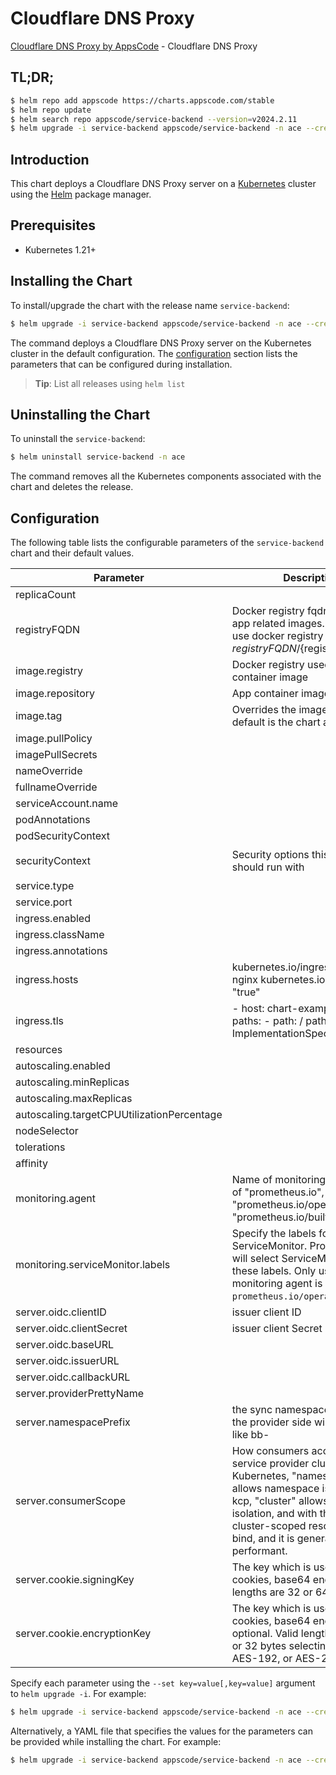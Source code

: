 # Cloudflare DNS Proxy

[Cloudflare DNS Proxy by AppsCode](https://github.com/bytebuilders) - Cloudflare DNS Proxy

## TL;DR;

```bash
$ helm repo add appscode https://charts.appscode.com/stable
$ helm repo update
$ helm search repo appscode/service-backend --version=v2024.2.11
$ helm upgrade -i service-backend appscode/service-backend -n ace --create-namespace --version=v2024.2.11
```

## Introduction

This chart deploys a Cloudflare DNS Proxy server on a [Kubernetes](http://kubernetes.io) cluster using the [Helm](https://helm.sh) package manager.

## Prerequisites

- Kubernetes 1.21+

## Installing the Chart

To install/upgrade the chart with the release name `service-backend`:

```bash
$ helm upgrade -i service-backend appscode/service-backend -n ace --create-namespace --version=v2024.2.11
```

The command deploys a Cloudflare DNS Proxy server on the Kubernetes cluster in the default configuration. The [configuration](#configuration) section lists the parameters that can be configured during installation.

> **Tip**: List all releases using `helm list`

## Uninstalling the Chart

To uninstall the `service-backend`:

```bash
$ helm uninstall service-backend -n ace
```

The command removes all the Kubernetes components associated with the chart and deletes the release.

## Configuration

The following table lists the configurable parameters of the `service-backend` chart and their default values.

|                 Parameter                  |                                                                                                                     Description                                                                                                                      |                                                                                            Default                                                                                             |
|--------------------------------------------|------------------------------------------------------------------------------------------------------------------------------------------------------------------------------------------------------------------------------------------------------|------------------------------------------------------------------------------------------------------------------------------------------------------------------------------------------------|
| replicaCount                               |                                                                                                                                                                                                                                                      | <code>1</code>                                                                                                                                                                                 |
| registryFQDN                               | Docker registry fqdn used to pull app related images. Set this to use docker registry hosted at ${registryFQDN}/${registry}/${image}                                                                                                                 | <code>ghcr.io</code>                                                                                                                                                                           |
| image.registry                             | Docker registry used to pull app container image                                                                                                                                                                                                     | <code>appscode</code>                                                                                                                                                                          |
| image.repository                           | App container image                                                                                                                                                                                                                                  | <code>service-provider</code>                                                                                                                                                                  |
| image.tag                                  | Overrides the image tag whose default is the chart appVersion.                                                                                                                                                                                       | <code>""</code>                                                                                                                                                                                |
| image.pullPolicy                           |                                                                                                                                                                                                                                                      | <code>IfNotPresent</code>                                                                                                                                                                      |
| imagePullSecrets                           |                                                                                                                                                                                                                                                      | <code>[]</code>                                                                                                                                                                                |
| nameOverride                               |                                                                                                                                                                                                                                                      | <code>""</code>                                                                                                                                                                                |
| fullnameOverride                           |                                                                                                                                                                                                                                                      | <code>""</code>                                                                                                                                                                                |
| serviceAccount.name                        |                                                                                                                                                                                                                                                      | <code>""</code>                                                                                                                                                                                |
| podAnnotations                             |                                                                                                                                                                                                                                                      | <code>{}</code>                                                                                                                                                                                |
| podSecurityContext                         |                                                                                                                                                                                                                                                      | <code>{}</code>                                                                                                                                                                                |
| securityContext                            | Security options this container should run with                                                                                                                                                                                                      | <code>{"allowPrivilegeEscalation":false,"capabilities":{"drop":["ALL"]},"readOnlyRootFilesystem":true,"runAsNonRoot":true,"runAsUser":65534,"seccompProfile":{"type":"RuntimeDefault"}}</code> |
| service.type                               |                                                                                                                                                                                                                                                      | <code>ClusterIP</code>                                                                                                                                                                         |
| service.port                               |                                                                                                                                                                                                                                                      | <code>80</code>                                                                                                                                                                                |
| ingress.enabled                            |                                                                                                                                                                                                                                                      | <code>false</code>                                                                                                                                                                             |
| ingress.className                          |                                                                                                                                                                                                                                                      | <code>""</code>                                                                                                                                                                                |
| ingress.annotations                        |                                                                                                                                                                                                                                                      | <code>{}</code>                                                                                                                                                                                |
| ingress.hosts                              | kubernetes.io/ingress.class: nginx kubernetes.io/tls-acme: "true"                                                                                                                                                                                    | <code>[]</code>                                                                                                                                                                                |
| ingress.tls                                | - host: chart-example.local paths: - path: / pathType: ImplementationSpecific                                                                                                                                                                        | <code>[]</code>                                                                                                                                                                                |
| resources                                  |                                                                                                                                                                                                                                                      | <code>{}</code>                                                                                                                                                                                |
| autoscaling.enabled                        |                                                                                                                                                                                                                                                      | <code>false</code>                                                                                                                                                                             |
| autoscaling.minReplicas                    |                                                                                                                                                                                                                                                      | <code>1</code>                                                                                                                                                                                 |
| autoscaling.maxReplicas                    |                                                                                                                                                                                                                                                      | <code>100</code>                                                                                                                                                                               |
| autoscaling.targetCPUUtilizationPercentage |                                                                                                                                                                                                                                                      | <code>80</code>                                                                                                                                                                                |
| nodeSelector                               |                                                                                                                                                                                                                                                      | <code>{}</code>                                                                                                                                                                                |
| tolerations                                |                                                                                                                                                                                                                                                      | <code>[]</code>                                                                                                                                                                                |
| affinity                                   |                                                                                                                                                                                                                                                      | <code>{}</code>                                                                                                                                                                                |
| monitoring.agent                           | Name of monitoring agent (one of "prometheus.io", "prometheus.io/operator", "prometheus.io/builtin")                                                                                                                                                 | <code>""</code>                                                                                                                                                                                |
| monitoring.serviceMonitor.labels           | Specify the labels for ServiceMonitor. Prometheus crd will select ServiceMonitor using these labels. Only usable when monitoring agent is `prometheus.io/operator`.                                                                                  | <code>{}</code>                                                                                                                                                                                |
| server.oidc.clientID                       | issuer client ID                                                                                                                                                                                                                                     | <code>""</code>                                                                                                                                                                                |
| server.oidc.clientSecret                   | issuer client Secret                                                                                                                                                                                                                                 | <code>""</code>                                                                                                                                                                                |
| server.oidc.baseURL                        |                                                                                                                                                                                                                                                      | <code>"https://api.appscode.com"</code>                                                                                                                                                        |
| server.oidc.issuerURL                      |                                                                                                                                                                                                                                                      | <code>"https://accounts.appscode.com"</code>                                                                                                                                                   |
| server.oidc.callbackURL                    |                                                                                                                                                                                                                                                      | <code>"https://bind.appscode.com/callback"</code>                                                                                                                                              |
| server.providerPrettyName                  |                                                                                                                                                                                                                                                      | <code>""</code>                                                                                                                                                                                |
| server.namespacePrefix                     | the sync namespace created in the provider side will be named like bb-<some-hash>                                                                                                                                                                    | <code>"ace-"</code>                                                                                                                                                                            |
| server.consumerScope                       | How consumers access the service provider cluster. In Kubernetes, "namespaced" allows namespace isolation. In kcp, "cluster" allows workspace isolation, and with that allows cluster-scoped resources to bind, and it is generally more performant. | <code>"Namespaced"</code>                                                                                                                                                                      |
| server.cookie.signingKey                   | The key which is used to sign cookies, base64 encoded. Valid lengths are 32 or 64 bytes.                                                                                                                                                             | <code>""</code>                                                                                                                                                                                |
| server.cookie.encryptionKey                | The key which is used to encrypt cookies, base64 encoded, optional. Valid lengths are 16, 24, or 32 bytes selecting AES-128, AES-192, or AES-256.                                                                                                    | <code>""</code>                                                                                                                                                                                |


Specify each parameter using the `--set key=value[,key=value]` argument to `helm upgrade -i`. For example:

```bash
$ helm upgrade -i service-backend appscode/service-backend -n ace --create-namespace --version=v2024.2.11 --set replicaCount=1
```

Alternatively, a YAML file that specifies the values for the parameters can be provided while
installing the chart. For example:

```bash
$ helm upgrade -i service-backend appscode/service-backend -n ace --create-namespace --version=v2024.2.11 --values values.yaml
```
